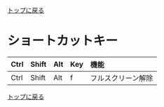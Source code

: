 [トップに戻る](../index.md)

# ショートカットキー

|Ctrl|Shift|Alt|Key|機能|
|:---|:---|:---|:---|:---|
|Ctrl|Shift|Alt|f|フルスクリーン解除|

[トップに戻る](../index.md)
